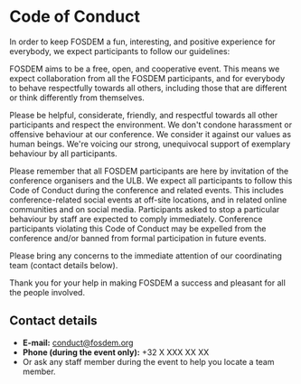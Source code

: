 # Code of Conduct

In order to keep FOSDEM a fun, interesting, and positive experience for everybody, we expect participants to follow our guidelines:

FOSDEM aims to be a free, open, and cooperative event. This means we expect collaboration from all the FOSDEM participants, and for everybody to behave respectfully towards all others, including those that are different or think differently from themselves.

Please be helpful, considerate, friendly, and respectful towards all other participants and respect the environment. We don't condone harassment or offensive behaviour at our conference. We consider it against our values as human beings. We're voicing our strong, unequivocal support of exemplary behaviour by all participants.

Please remember that all FOSDEM participants are here by invitation of the conference organisers and the ULB. We expect all participants to follow this Code of Conduct during the conference and related events. This includes conference-related social events at off-site locations, and in related online communities and on social media. Participants asked to stop a particular behaviour by staff are expected to comply immediately. Conference participants violating this Code of Conduct may be expelled from the conference and/or banned from formal participation in future events.

Please bring any concerns to the immediate attention of our coordinating team (contact details below).

Thank you for your help in making FOSDEM a success and pleasant for all the people involved.

## Contact details

- **E-mail:** [conduct@fosdem.org](mailto:conduct@fosdem.org)
- **Phone (during the event only):** +32 X XXX XX XX
- Or ask any staff member during the event to help you locate a team member.

